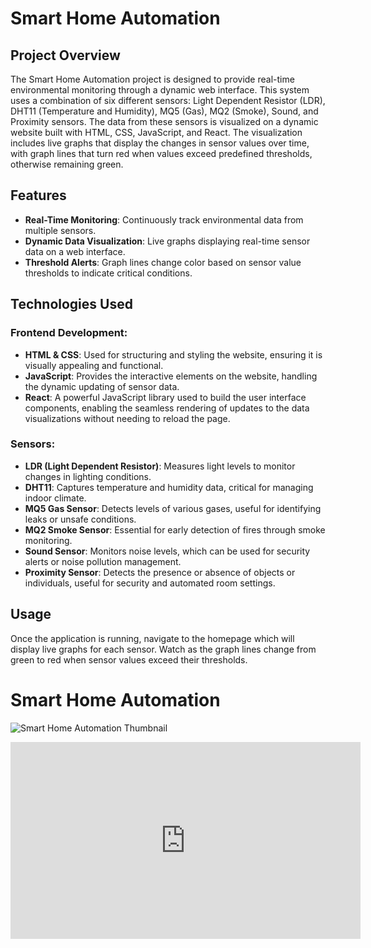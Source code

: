 # Smart Home Automation

## Project Overview
The Smart Home Automation project is designed to provide real-time environmental monitoring through a dynamic web interface. This system uses a combination of six different sensors: Light Dependent Resistor (LDR), DHT11 (Temperature and Humidity), MQ5 (Gas), MQ2 (Smoke), Sound, and Proximity sensors. The data from these sensors is visualized on a dynamic website built with HTML, CSS, JavaScript, and React. The visualization includes live graphs that display the changes in sensor values over time, with graph lines that turn red when values exceed predefined thresholds, otherwise remaining green.

## Features
- **Real-Time Monitoring**: Continuously track environmental data from multiple sensors.
- **Dynamic Data Visualization**: Live graphs displaying real-time sensor data on a web interface.
- **Threshold Alerts**: Graph lines change color based on sensor value thresholds to indicate critical conditions.

## Technologies Used
### Frontend Development:
- **HTML & CSS**: Used for structuring and styling the website, ensuring it is visually appealing and functional.
- **JavaScript**: Provides the interactive elements on the website, handling the dynamic updating of sensor data.
- **React**: A powerful JavaScript library used to build the user interface components, enabling the seamless rendering of updates to the data visualizations without needing to reload the page.

### Sensors:
- **LDR (Light Dependent Resistor)**: Measures light levels to monitor changes in lighting conditions.
- **DHT11**: Captures temperature and humidity data, critical for managing indoor climate.
- **MQ5 Gas Sensor**: Detects levels of various gases, useful for identifying leaks or unsafe conditions.
- **MQ2 Smoke Sensor**: Essential for early detection of fires through smoke monitoring.
- **Sound Sensor**: Monitors noise levels, which can be used for security alerts or noise pollution management.
- **Proximity Sensor**: Detects the presence or absence of objects or individuals, useful for security and automated room settings.

## Usage
Once the application is running, navigate to the homepage which will display live graphs for each sensor. Watch as the graph lines change from green to red when sensor values exceed their thresholds.

# Smart Home Automation

![Smart Home Automation Thumbnail](sandbox:/mnt/data/A_thumbnail_for_the_project_'Smart_Home_Automation.png)

<iframe width="560" height="315" src="https://www.youtube.com/embed/eygm6eAkMXQ?si=Eu1w01w6v8qWR8ky" title="YouTube video player" frameborder="0" allow="accelerometer; autoplay; clipboard-write; encrypted-media; gyroscope; picture-in-picture; web-share" referrerpolicy="strict-origin-when-cross-origin" allowfullscreen></iframe>

